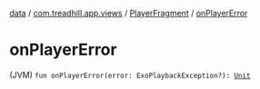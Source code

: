 [data](../../index.md) / [com.treadhill.app.views](../index.md) / [PlayerFragment](index.md) / [onPlayerError](./on-player-error.md)

# onPlayerError

(JVM) `fun onPlayerError(error: ExoPlaybackException?): `[`Unit`](https://kotlinlang.org/api/latest/jvm/stdlib/kotlin/-unit/index.html)